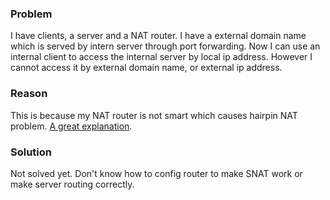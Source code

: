 ### Problem
I have clients, a server and a NAT router. I have a external domain name which is served by intern server through port forwarding. Now I can use an internal client to access the internal server by local ip address. However I cannot access it by external domain name, or external ip address.

### Reason
This is because my NAT router is not smart which causes hairpin NAT problem. [A great explanation](http://serverfault.com/a/557776).

### Solution
Not solved yet. Don't know how to config router to make SNAT work or make server routing correctly.

